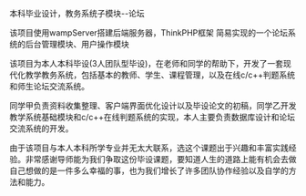 本科毕业设计，教务系统子模块--论坛

该项目使用wampServer搭建后端服务器，ThinkPHP框架 简易实现的一个论坛系统的后台管理模块、用户操作模块

该项目为本人本科毕设(3人团队型毕设)，在老师和同学的帮助下，开发了一套现代化教学教务系统，包括基本的教师、学生、课程管理，以及在线c/c++判题系统和师生论坛交流系统。

同学甲负责资料收集整理、客户端界面优化设计以及毕设论文的初稿，同学乙开发教学系统基础模块和c/c++在线判题系统的实现，本人主要负责数据库设计和论坛交流系统的开发。

由于该项目与本人本科所学专业并无太大联系，选这个课题出于兴趣和丰富实践经验。非常感谢导师能为我们争取这份毕设课题，要知道人生的道路上能有机会去做自己想做的是一件多么幸福的事，也为我们增长了许多团队协作经验以及自学的方法和能力。
